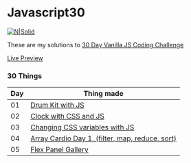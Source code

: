 # Javascript30

[![N|Solid](https://camo.githubusercontent.com/13a16597bc17b350b043e30ab701082fc276d3c4/68747470733a2f2f6a61766173637269707433302e636f6d2f696d616765732f4a53332d736f6369616c2d73686172652e706e67)](https://javascript30.com)

These are my solutions to [30 Day Vanilla JS Coding Challenge](https://javascript30.com/)

[Live Preview](https://goelrohan6.github.io/javascript30/index.html)

### 30 Things

|Day|Thing made|
|---|---|
|01 |[Drum Kit with JS](https://goelrohan6.github.io/javascript30/day01%20Drum%20Kit%20with%20js/day01.html)|
|02|[Clock with CSS and JS](https://goelrohan6.github.io/javascript30/day02%20-%20JS%20and%20CSS%20Clock/day02.html)|
|03|[Changing CSS variables with JS](https://goelrohan6.github.io/javascript30/day03%20-%20Changing%20CSS%20Variables%20with%20JS/day03.html)|
|04|[Array Cardio Day 1, (filter, map, reduce, sort)](https://goelrohan6.github.io/javascript30/day04%20-%20Array%20Cardio%20Day%201/day04.html)|
|05|[Flex Panel Gallery](https://goelrohan6.github.io/javascript30/day05%20-%20Flex%20Panel%20Gallery/day05.html)|
 
